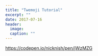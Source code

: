 ```yaml
---
title: "Twemoji Tutorial"
excerpt: ""
date: 2017-07-16
header:
  image:
  caption: ""
---
```


https://codepen.io/nicknish/pen/jWzMZG